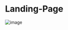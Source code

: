 # Landing-Page

![image](https://github.com/Abhi865625/Landing-Page/assets/93569162/e7631301-2cb8-4001-b8b4-35d313a3178f)
